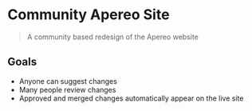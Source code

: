 # Community Apereo Site

> A community based redesign of the Apereo website

## Goals

- Anyone can suggest changes
- Many people review changes
- Approved and merged changes automatically appear on the live site

